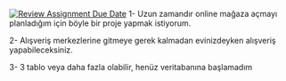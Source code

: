 [![Review Assignment Due Date](https://classroom.github.com/assets/deadline-readme-button-8d59dc4de5201274e310e4c54b9627a8934c3b88527886e3b421487c677d23eb.svg)](https://classroom.github.com/a/uelKf0-p)
1- Uzun zamandır online mağaza açmayı planladığım için böyle bir proje yapmak istiyorum.

 2- Alışveriş merkezlerine gitmeye gerek kalmadan evinizdeyken alışveriş yapabileceksiniz.

 3- 3 tablo veya daha fazla olabilir, henüz veritabanına başlamadım
